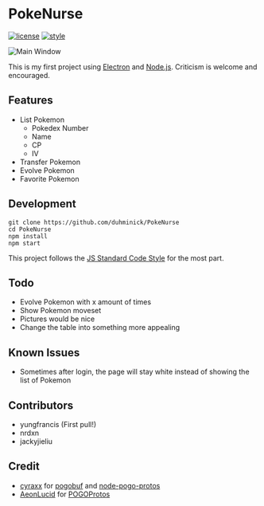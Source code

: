 # PokeNurse
[![license](https://img.shields.io/github/license/mashape/apistatus.svg?maxAge=2592000)]()
[![style](https://img.shields.io/badge/style-standard-brightgreen.svg)]()

![Main Window](http://i.imgur.com/wsfNrJf.png)

This is my first project using [Electron](http://electron.atom.io/) and [Node.js](https://nodejs.org/en/).  Criticism is welcome and encouraged.

## Features
* List Pokemon
    * Pokedex Number
    * Name
    * CP
    * IV
* Transfer Pokemon
* Evolve Pokemon
* Favorite Pokemon

## Development
    git clone https://github.com/duhminick/PokeNurse
    cd PokeNurse
    npm install
    npm start

This project follows the [JS Standard Code Style](http://standardjs.com/index.html) for the most part.

## Todo
* Evolve Pokemon with x amount of times
* Show Pokemon moveset
* Pictures would be nice
* Change the table into something more appealing

## Known Issues
* Sometimes after login, the page will stay white instead of showing the list of Pokemon

## Contributors
* yungfrancis (First pull!)
* nrdxn
* jackyjieliu

## Credit
* [cyraxx](https://github.com/cyraxx) for [pogobuf](https://github.com/cyraxx/pogobuf) and [node-pogo-protos](https://github.com/cyraxx/node-pogo-protos)
* [AeonLucid](https://github.com/AeonLucid) for [POGOProtos](https://github.com/AeonLucid/POGOProtos)